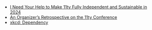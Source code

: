 - [I Need Your Help to Make 11ty Fully Independent and Sustainable in 2024](https://www.zachleat.com/web/independent-sustainable-11ty/)
- [An Organizer’s Retrospective on the 11ty Conference](https://www.zachleat.com/web/11ty-conf-retro/)
- [xkcd: Dependency](https://xkcd.com/2347/)